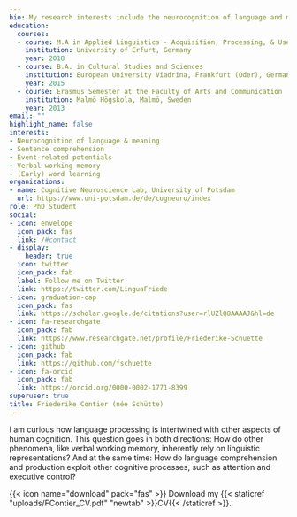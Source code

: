 ```yaml
---
bio: My research interests include the neurocognition of language and meaning, sentence comprehension, and verbal working memory.
education:
  courses:
  - course: M.A in Applied Linguistics - Acquisition, Processing, & Use of Language
    institution: University of Erfurt, Germany
    year: 2018
  - course: B.A. in Cultural Studies and Sciences
    institution: European University Viadrina, Frankfurt (Oder), Germany
    year: 2015
  - course: Erasmus Semester at the Faculty of Arts and Communication
    institution: Malmö Högskola, Malmö, Sweden
    year: 2013
email: ""
highlight_name: false
interests:
- Neurocognition of language & meaning
- Sentence comprehension
- Event-related potentials
- Verbal working memory
- (Early) word learning
organizations:
- name: Cognitive Neuroscience Lab, University of Potsdam
  url: https://www.uni-potsdam.de/de/cogneuro/index
role: PhD Student
social:
- icon: envelope
  icon_pack: fas
  link: /#contact
- display:
    header: true
  icon: twitter
  icon_pack: fab
  label: Follow me on Twitter
  link: https://twitter.com/LinguaFriede
- icon: graduation-cap
  icon_pack: fas
  link: https://scholar.google.de/citations?user=rlUZlQ8AAAAJ&hl=de
- icon: fa-researchgate
  icon_pack: fab
  link: https://www.researchgate.net/profile/Friederike-Schuette
- icon: github
  icon_pack: fab
  link: https://github.com/fschuette
- icon: fa-orcid
  icon_pack: fab
  link: https://orcid.org/0000-0002-1771-8399
superuser: true
title: Friederike Contier (née Schütte)
---
```


I am curious how language processing is intertwined with other aspects of human cognition. This question goes in both directions: How do other phenomena, like verbal working memory, inherently rely on linguistic representations? And at the same time: How do language comprehension and production exploit other cognitive processes, such as attention and executive control?

{{< icon name="download" pack="fas" >}} Download my {{< staticref "uploads/FContier_CV.pdf" "newtab" >}}CV{{< /staticref >}}.
